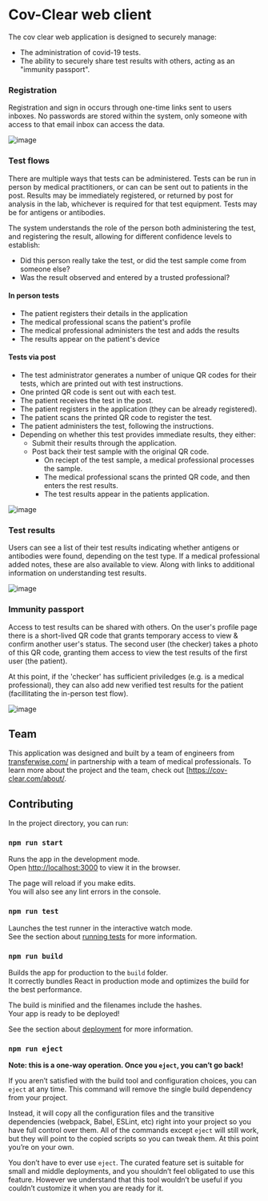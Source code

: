 # Cov-Clear web client

The cov clear web application is designed to securely manage:

- The administration of covid-19 tests.
- The ability to securely share test results with others, acting as an "immunity passport".

### Registration

Registration and sign in occurs through one-time links sent to users inboxes. No passwords are stored within the system, only someone with access to that email inbox can access the data.

![image](https://user-images.githubusercontent.com/1318111/78276488-02c86900-750b-11ea-8e93-d3135bc62de4.png)

### Test flows

There are multiple ways that tests can be administered. Tests can be run in person by medical practitioners, or can can be sent out to patients in the post. Results may be immediately registered, or returned by post for analysis in the lab, whichever is required for that test equipment. Tests may be for antigens or antibodies.

The system understands the role of the person both administering the test, and registering the result, allowing for different confidence levels to establish:

- Did this person really take the test, or did the test sample come from someone else?
- Was the result observed and entered by a trusted professional?

#### In person tests

- The patient registers their details in the application
- The medical professional scans the patient's profile
- The medical professional administers the test and adds the results
- The results appear on the patient's device

#### Tests via post

- The test administrator generates a number of unique QR codes for their tests, which are printed out with test instructions.
- One printed QR code is sent out with each test.
- The patient receives the test in the post.
- The patient registers in the application (they can be already registered).
- The patient scans the printed QR code to register the test.
- The patient administers the test, following the instructions.
- Depending on whether this test provides immediate results, they either:
  - Submit their results through the application.
  - Post back their test sample with the original QR code.
    - On reciept of the test sample, a medical professional processes the sample.
    - The medical professional scans the printed QR code, and then enters the rest results.
    - The test results appear in the patients application.

![image](https://user-images.githubusercontent.com/1318111/78276614-2e4b5380-750b-11ea-98f8-3e258bdfb1f6.png)

### Test results

Users can see a list of their test results indicating whether antigens or antibodies were found, depending on the test type. If a medical professional added notes, these are also available to view. Along with links to additional information on understanding test results.

![image](https://user-images.githubusercontent.com/1318111/78277018-bcbfd500-750b-11ea-9e0c-54f08f9d2092.png)

### Immunity passport

Access to test results can be shared with others. On the user's profile page there is a short-lived QR code that grants temporary access to view & confirm another user's status. The second user (the checker) takes a photo of this QR code, granting them access to view the test results of the first user (the patient).

At this point, if the 'checker' has sufficient priviledges (e.g. is a medical professional), they can also add new verified test results for the patient (facillitating the in-person test flow).

![image](https://user-images.githubusercontent.com/1318111/78276524-107dee80-750b-11ea-88a2-cdb056428221.png)

## Team

This application was designed and built by a team of engineers from [transferwise.com/](https://transferwise.com/) in partnership with a team of medical professionals. To learn more about the project and the team, check out [https://cov-clear.com/about/.

## Contributing

In the project directory, you can run:

### `npm run start`

Runs the app in the development mode.<br />
Open [http://localhost:3000](http://localhost:3000) to view it in the browser.

The page will reload if you make edits.<br />
You will also see any lint errors in the console.

### `npm run test`

Launches the test runner in the interactive watch mode.<br />
See the section about [running tests](https://facebook.github.io/create-react-app/docs/running-tests) for more information.

### `npm run build`

Builds the app for production to the `build` folder.<br />
It correctly bundles React in production mode and optimizes the build for the best performance.

The build is minified and the filenames include the hashes.<br />
Your app is ready to be deployed!

See the section about [deployment](https://facebook.github.io/create-react-app/docs/deployment) for more information.

### `npm run eject`

**Note: this is a one-way operation. Once you `eject`, you can’t go back!**

If you aren’t satisfied with the build tool and configuration choices, you can `eject` at any time. This command will remove the single build dependency from your project.

Instead, it will copy all the configuration files and the transitive dependencies (webpack, Babel, ESLint, etc) right into your project so you have full control over them. All of the commands except `eject` will still work, but they will point to the copied scripts so you can tweak them. At this point you’re on your own.

You don’t have to ever use `eject`. The curated feature set is suitable for small and middle deployments, and you shouldn’t feel obligated to use this feature. However we understand that this tool wouldn’t be useful if you couldn’t customize it when you are ready for it.

